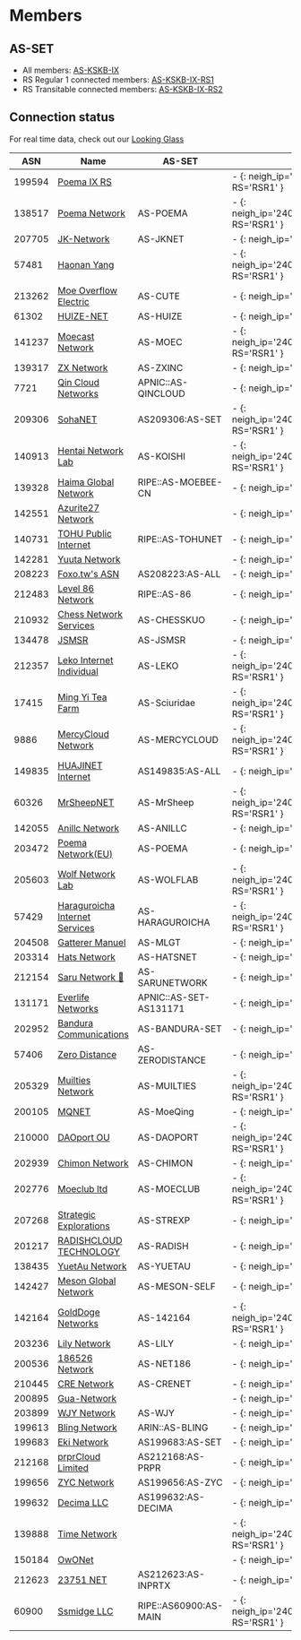 # Members

## AS-SET
* All members: [AS-KSKB-IX](https://apps.db.ripe.net/db-web-ui/lookup?source=RIPE&type=as-set&key=AS-KSKB-IX)
* RS Regular 1 connected members: [AS-KSKB-IX-RS1](https://apps.db.ripe.net/db-web-ui/lookup?source=RIPE&type=as-set&key=AS-KSKB-IX-RS1)
* RS Transitable connected members: [AS-KSKB-IX-RS2](https://apps.db.ripe.net/db-web-ui/lookup?source=RIPE&type=as-set&key=AS-KSKB-IX-RS2)

## Connection status

For real time data, check out our [Looking Glass](https://ixlg.kskb.eu.org/)

| ASN | Name | AS-SET | RS R1 | RS T |
|-----|-----|-----|-----|-----|
| 199594 | [Poema IX RS](https://bgp.tools/as/199594) |  | - {: neigh_ip='fe80::1000:199:594' RS='RSR1' } | - {: neigh_ip='fe80::1000:199:594' RS='RST' } |
| 138517 | [Poema Network](https://bgp.tools/as/138517) | AS-POEMA | - {: neigh_ip='2404:f4c0:f70e:1980::138:517' RS='RSR1' } | - {: neigh_ip='2404:f4c0:f70e:1980::138:517' RS='RST' } |
| 207705 | [JK-Network](https://bgp.tools/as/207705) | AS-JKNET | - {: neigh_ip='fe80::207:705' RS='RSR1' } | - {: neigh_ip='fe80::207:705' RS='RST' } |
| 57481 | [Haonan Yang](https://bgp.tools/as/57481) |  | - {: neigh_ip='2404:f4c0:f70e:1980::57:481' RS='RSR1' } | - {: neigh_ip='2404:f4c0:f70e:1980::57:481' RS='RST' } |
| 213262 | [Moe Overflow Electric](https://bgp.tools/as/213262) | AS-CUTE | - {: neigh_ip='fe80::213:262' RS='RSR1' } | - {: neigh_ip='fe80::213:262' RS='RST' } |
| 61302 | [HUIZE-NET](https://bgp.tools/as/61302) | AS-HUIZE | - {: neigh_ip='fe80::61:302' RS='RSR1' } | - {: neigh_ip='fe80::61:302' RS='RST' } |
| 141237 | [Moecast Network](https://bgp.tools/as/141237) | AS-MOEC | - {: neigh_ip='2404:f4c0:f70e:1980::141:237' RS='RSR1' } | - {: neigh_ip='2404:f4c0:f70e:1980::141:237' RS='RST' } |
| 139317 | [ZX Network](https://bgp.tools/as/139317) | AS-ZXINC | - {: neigh_ip='fe80::139:317' RS='RSR1' } | - {: neigh_ip='fe80::139:317' RS='RST' } |
| 7721 | [Qin Cloud Networks](https://bgp.tools/as/7721) | APNIC::AS-QINCLOUD | - {: neigh_ip='fe80::7721' RS='RSR1' } | - {: neigh_ip='fe80::7721' RS='RST' } |
| 209306 | [SohaNET](https://bgp.tools/as/209306) | AS209306:AS-SET | - {: neigh_ip='2404:f4c0:f70e:1980::209:306' RS='RSR1' } | - {: neigh_ip='2404:f4c0:f70e:1980::209:306' RS='RST' } |
| 140913 | [Hentai Network Lab](https://bgp.tools/as/140913) | AS-KOISHI | - {: neigh_ip='2404:f4c0:f70e:1980::140:913' RS='RSR1' } | - {: neigh_ip='2404:f4c0:f70e:1980::140:913' RS='RST' } |
| 139328 | [Haima Global Network](https://bgp.tools/as/139328) | RIPE::AS-MOEBEE-CN | - {: neigh_ip='fe80::139:328' RS='RSR1' } | - {: neigh_ip='fe80::139:328' RS='RST' } |
| 142551 | [Azurite27 Network](https://bgp.tools/as/142551) |  | - {: neigh_ip='fe80::142:551' RS='RSR1' } | - {: neigh_ip='fe80::142:551' RS='RST' } |
| 140731 | [TOHU Public Internet](https://bgp.tools/as/140731) | RIPE::AS-TOHUNET | - {: neigh_ip='fe80::140:731' RS='RSR1' } | - {: neigh_ip='fe80::140:731' RS='RST' } |
| 142281 | [Yuuta Network](https://bgp.tools/as/142281) |  | - {: neigh_ip='fe80::142:281' RS='RSR1' } | - {: neigh_ip='fe80::142:281' RS='RST' } |
| 208223 | [Foxo.tw's ASN](https://bgp.tools/as/208223) | AS208223:AS-ALL | - {: neigh_ip='fe80::208:223' RS='RSR1' } | - {: neigh_ip='fe80::208:223' RS='RST' } |
| 212483 | [Level 86 Network](https://bgp.tools/as/212483) | RIPE::AS-86 | - {: neigh_ip='fe80::212:483' RS='RSR1' } | - {: neigh_ip='fe80::212:483' RS='RST' } |
| 210932 | [Chess Network Services](https://bgp.tools/as/210932) | AS-CHESSKUO | - {: neigh_ip='fe80::210:932' RS='RSR1' } | - {: neigh_ip='fe80::210:932' RS='RST' } |
| 134478 | [JSMSR](https://bgp.tools/as/134478) | AS-JSMSR | - {: neigh_ip='fe80::134:478' RS='RSR1' } | - {: neigh_ip='fe80::134:478' RS='RST' } |
| 212357 | [Leko Internet Individual](https://bgp.tools/as/212357) | AS-LEKO | - {: neigh_ip='2404:f4c0:f70e:1980::212:357' RS='RSR1' } | - {: neigh_ip='2404:f4c0:f70e:1980::212:357' RS='RST' } |
| 17415 | [Ming Yi Tea Farm](https://bgp.tools/as/17415) | AS-Sciuridae | - {: neigh_ip='2404:f4c0:f70e:1980::17:415' RS='RSR1' } | - {: neigh_ip='2404:f4c0:f70e:1980::17:415' RS='RST' } |
| 9886 | [MercyCloud Network](https://bgp.tools/as/9886) | AS-MERCYCLOUD | - {: neigh_ip='2404:f4c0:f70e:1980::9886' RS='RSR1' } | - {: neigh_ip='2404:f4c0:f70e:1980::9886' RS='RST' } |
| 149835 | [HUAJINET Internet](https://bgp.tools/as/149835) | AS149835:AS-ALL | - {: neigh_ip='fe80::149:835' RS='RSR1' } | - {: neigh_ip='fe80::149:835' RS='RST' } |
| 60326 | [MrSheepNET](https://bgp.tools/as/60326) | AS-MrSheep | - {: neigh_ip='2404:f4c0:f70e:1980::60:326' RS='RSR1' } | - {: neigh_ip='2404:f4c0:f70e:1980::60:326' RS='RST' } |
| 142055 | [Anillc Network](https://bgp.tools/as/142055) | AS-ANILLC | - {: neigh_ip='fe80::142:55' RS='RSR1' } | - {: neigh_ip='fe80::142:55' RS='RST' } |
| 203472 | [Poema Network(EU)](https://bgp.tools/as/203472) | AS-POEMA | - {: neigh_ip='fe80::203:472' RS='RSR1' } | - {: neigh_ip='fe80::203:472' RS='RST' } |
| 205603 | [Wolf Network Lab](https://bgp.tools/as/205603) | AS-WOLFLAB | - {: neigh_ip='2404:f4c0:f70e:1980::205:603' RS='RSR1' } | - {: neigh_ip='2404:f4c0:f70e:1980::205:603' RS='RST' } |
| 57429 | [Haraguroicha Internet Services](https://bgp.tools/as/57429) | AS-HARAGUROICHA | - {: neigh_ip='2404:f4c0:f70e:1980::57:429' RS='RSR1' } | - {: neigh_ip='2404:f4c0:f70e:1980::57:429' RS='RST' } |
| 204508 | [Gatterer Manuel](https://bgp.tools/as/204508) | AS-MLGT | - {: neigh_ip='fe80::204:508' RS='RSR1' } | - {: neigh_ip='fe80::204:508' RS='RST' } |
| 203314 | [Hats Network](https://bgp.tools/as/203314) | AS-HATSNET | - {: neigh_ip='fe80::203:314' RS='RSR1' } | - {: neigh_ip='fe80::203:314' RS='RST' } |
| 212154 | [Saru Network 🤔](https://bgp.tools/as/212154) | AS-SARUNETWORK | - {: neigh_ip='fe80::212:154' RS='RSR1' } | - {: neigh_ip='fe80::212:154' RS='RST' } |
| 131171 | [Everlife Networks](https://bgp.tools/as/131171) | APNIC::AS-SET-AS131171 | - {: neigh_ip='fe80::131:171' RS='RSR1' } | - {: neigh_ip='fe80::131:171' RS='RST' } |
| 202952 | [Bandura Communications](https://bgp.tools/as/202952) | AS-BANDURA-SET | - {: neigh_ip='fe80::202:952' RS='RSR1' } | - {: neigh_ip='fe80::202:952' RS='RST' } |
| 57406 | [Zero Distance](https://bgp.tools/as/57406) | AS-ZERODISTANCE | - {: neigh_ip='fe80::57:406' RS='RSR1' } | - {: neigh_ip='fe80::57:406' RS='RST' } |
| 205329 | [Muilties Network](https://bgp.tools/as/205329) | AS-MUILTIES | - {: neigh_ip='2404:f4c0:f70e:1980::205:329' RS='RSR1' } | - {: neigh_ip='2404:f4c0:f70e:1980::205:329' RS='RST' } |
| 200105 | [MQNET](https://bgp.tools/as/200105) | AS-MoeQing | - {: neigh_ip='fe80::200:105' RS='RSR1' } | - {: neigh_ip='fe80::200:105' RS='RST' } |
| 210000 | [DAOport OU](https://bgp.tools/as/210000) | AS-DAOPORT | - {: neigh_ip='2404:f4c0:f70e:1980::210:0' RS='RSR1' } | - {: neigh_ip='2404:f4c0:f70e:1980::210:0' RS='RST' } |
| 202939 | [Chimon Network](https://bgp.tools/as/202939) | AS-CHIMON | - {: neigh_ip='fe80::202:939' RS='RSR1' } | - {: neigh_ip='fe80::202:939' RS='RST' } |
| 202776 | [Moeclub ltd](https://bgp.tools/as/202776) | AS-MOECLUB | - {: neigh_ip='2404:f4c0:f70e:1980::202:776' RS='RSR1' } | - {: neigh_ip='2404:f4c0:f70e:1980::202:776' RS='RST' } |
| 207268 | [Strategic Explorations](https://bgp.tools/as/207268) | AS-STREXP | - {: neigh_ip='fe80::207:268' RS='RSR1' } | - {: neigh_ip='fe80::207:268' RS='RST' } |
| 201217 | [RADISHCLOUD TECHNOLOGY](https://bgp.tools/as/201217) | AS-RADISH | - {: neigh_ip='fe80::201:217' RS='RSR1' } | - {: neigh_ip='fe80::201:217' RS='RST' } |
| 138435 | [YuetAu Network](https://bgp.tools/as/138435) | AS-YUETAU | - {: neigh_ip='fe80::138:435' RS='RSR1' } | - {: neigh_ip='fe80::138:435' RS='RST' } |
| 142427 | [Meson Global Network](https://bgp.tools/as/142427) | AS-MESON-SELF | - {: neigh_ip='fe80::142:427' RS='RSR1' } | - {: neigh_ip='fe80::142:427' RS='RST' } |
| 142164 | [GoldDoge Networks](https://bgp.tools/as/142164) | AS-142164 | - {: neigh_ip='2404:f4c0:f70e:1980::142:164' RS='RSR1' } | - {: neigh_ip='2404:f4c0:f70e:1980::142:164' RS='RST' } |
| 203236 | [Lily Network](https://bgp.tools/as/203236) | AS-LILY | - {: neigh_ip='fe80::203:236' RS='RSR1' } | - {: neigh_ip='fe80::203:236' RS='RST' } |
| 200536 | [186526 Network](https://bgp.tools/as/200536) | AS-NET186 | - {: neigh_ip='fe80::200:536' RS='RSR1' } | - {: neigh_ip='fe80::200:536' RS='RST' } |
| 210445 | [CRE Network](https://bgp.tools/as/210445) | AS-CRENET | - {: neigh_ip='fe80::210:445' RS='RSR1' } | - {: neigh_ip='fe80::210:445' RS='RST' } |
| 200895 | [Gua-Network](https://bgp.tools/as/200895) |  | - {: neigh_ip='fe80::200:895' RS='RSR1' } | - {: neigh_ip='fe80::200:895' RS='RST' } |
| 203899 | [WJY Network](https://bgp.tools/as/203899) | AS-WJY | - {: neigh_ip='fe80::203:899' RS='RSR1' } | - {: neigh_ip='fe80::203:899' RS='RST' } |
| 199613 | [Bling Network](https://bgp.tools/as/199613) | ARIN::AS-BLING | - {: neigh_ip='fe80::199:613' RS='RSR1' } | - {: neigh_ip='fe80::199:613' RS='RST' } |
| 199683 | [Eki Network](https://bgp.tools/as/199683) | AS199683:AS-SET | - {: neigh_ip='fe80::199:683' RS='RSR1' } | - {: neigh_ip='fe80::199:683' RS='RST' } |
| 212168 | [prprCloud Limited](https://bgp.tools/as/212168) | AS212168:AS-PRPR | - {: neigh_ip='fe80::212:168' RS='RSR1' } | - {: neigh_ip='fe80::212:168' RS='RST' } |
| 199656 | [ZYC Network](https://bgp.tools/as/199656) | AS199656:AS-ZYC | - {: neigh_ip='fe80::199:656' RS='RSR1' } | - {: neigh_ip='fe80::199:656' RS='RST' } |
| 199632 | [Decima LLC](https://bgp.tools/as/199632) | AS199632:AS-DECIMA | - {: neigh_ip='fe80::199:632' RS='RSR1' } | - {: neigh_ip='fe80::199:632' RS='RST' } |
| 139888 | [Time Network](https://bgp.tools/as/139888) |  | - {: neigh_ip='2404:f4c0:f70e:1980::139:888' RS='RSR1' } | - {: neigh_ip='2404:f4c0:f70e:1980::139:888' RS='RST' } |
| 150184 | [OwONet](https://bgp.tools/as/150184) |  | - {: neigh_ip='fe80::150:184' RS='RSR1' } | - {: neigh_ip='fe80::150:184' RS='RST' } |
| 212623 | [23751 NET](https://bgp.tools/as/212623) | AS212623:AS-INPRTX | - {: neigh_ip='fe80::212:623' RS='RSR1' } | - {: neigh_ip='fe80::212:623' RS='RST' } |
| 60900 | [Ssmidge LLC](https://bgp.tools/as/60900) | RIPE::AS60900:AS-MAIN | - {: neigh_ip='2404:f4c0:f70e:1980::60:900' RS='RSR1' } | - {: neigh_ip='2404:f4c0:f70e:1980::60:900' RS='RST' } |

<script>
let rs_list = ["RSR1:2404:f4c0:f70e:1980::1:1","RST:2404:f4c0:f70e:1980::2:1"];
let lg_baseurl = "https://ixlg.kskb.eu.org/";
let lg_json_api = "https://ixlgjson.poema.net.eu.org/bird?RS=";

function get_state_url(num,name,type,proxy_url,baseurl){
    if (num === 0){
        type = "detail";
    }
    return `${baseurl}/${type}/${proxy_url}/${name}`;
}
async function render_mamber_list(rs_info){
    let rs_parts = rs_info.split(':');
    let [rs_name, proxy_url] = [rs_parts[0], rs_parts.slice(1).join(':')];
    let ixlg_api_resilt = await fetch(lg_json_api + rs_name);
    let clients = await ixlg_api_resilt.json();
    for (client of clients){
        let table_block = document.querySelectorAll(`[rs="${rs_name}"][neigh_ip="${client.addr.remote}"]` )[0]
        if ( table_block === undefined){ 
            console.log(`[rs="${rs_name}"][neigh_ip="${client.addr.remote}"]`);
            continue;
        };
        if ( client.state !== "Established" ){
            table_block.innerHTML = "-".link(get_state_url(0,client.name,"detail",proxy_url,lg_baseurl))
            continue;
        };
        let num_i = client.route.ipv6.imported;
        let num_f = client.route.ipv6.filtered;
        table_block.innerHTML = num_i.toString().link(get_state_url(num_i,client.name,"route_from_protocol_all",proxy_url,lg_baseurl)) + "," + 
        num_f.toString().link(get_state_url(num_f,client.name,"route_filtered_from_protocol_all",proxy_url,lg_baseurl));
    };
};
for( rs_info of rs_list){
    render_mamber_list(rs_info);
}
window.setInterval(function(){
    for( rs_info of rs_list){
        render_mamber_list(rs_info);
    }
}, 5000);
</script>
